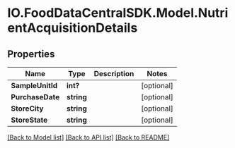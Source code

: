 # IO.FoodDataCentralSDK.Model.NutrientAcquisitionDetails
## Properties

Name | Type | Description | Notes
------------ | ------------- | ------------- | -------------
**SampleUnitId** | **int?** |  | [optional] 
**PurchaseDate** | **string** |  | [optional] 
**StoreCity** | **string** |  | [optional] 
**StoreState** | **string** |  | [optional] 

[[Back to Model list]](../README.md#documentation-for-models) [[Back to API list]](../README.md#documentation-for-api-endpoints) [[Back to README]](../README.md)

